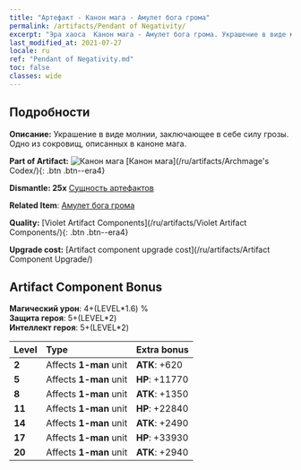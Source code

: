 ```yaml
---
title: "Артефакт - Канон мага - Амулет бога грома"
permalink: /artifacts/Pendant of Negativity/
excerpt: "Эра хаоса  Канон мага - Амулет бога грома. Украшение в виде молнии, заключающее в себе силу грозы. Одно из сокровищ, описанных в каноне мага."
last_modified_at: 2021-07-27
locale: ru
ref: "Pendant of Negativity.md"
toc: false
classes: wide
---
```




## Подробности

 **Описание:** Украшение в виде молнии, заключающее в себе силу грозы. Одно из сокровищ, описанных в каноне мага.

 **Part of Artifact:** ![Канон мага](/images/t/icon_artifact_34.png) [Канон мага](/ru/artifacts/Archmage's Codex/){: .btn .btn--era4}

 **Dismantle: 25x** [Сущность артефактов](/ItemsRU/con_905/)

 **Related Item**: [Амулет бога грома](/ItemsRU/art_136/)

 **Quality:** [Violet Artifact Components](/ru/artifacts/Violet Artifact Components/){: .btn .btn--era4}

 **Upgrade cost:** [Artifact component upgrade cost](/ru/artifacts/Artifact Component Upgrade/)

## Artifact Component Bonus

  **Магический урон**: 4+(LEVEL\*1.6) %<br/>**Защита героя**: 5+(LEVEL\*2)<br/>**Интеллект героя**: 5+(LEVEL\*2)

  |  Level  | Type |    Extra bonus  | 
  |:--------|:-----|:----------------| 
  | **2** | Affects **1-man** unit | **ATK**: +620 | 
  | **5** | Affects **1-man** unit | **HP**: +11770 | 
  | **8** | Affects **1-man** unit | **ATK**: +1350 | 
  | **11** | Affects **1-man** unit | **HP**: +22840 | 
  | **14** | Affects **1-man** unit | **ATK**: +2490 | 
  | **17** | Affects **1-man** unit | **HP**: +33930 | 
  | **20** | Affects **1-man** unit | **ATK**: +2940 | 
